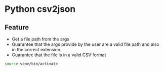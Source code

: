 # Python csv2json

## Feature
- Get a file path from the args
- Guarantee that the args provide by the user are a valid file path and also in the correct extension
- Guarantee that the file is in a valid CSV format


```bash
source venv/bin/activate
```